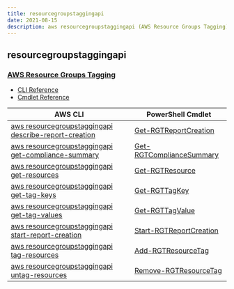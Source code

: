 ```yaml
---
title: resourcegroupstaggingapi
date: 2021-08-15
description: aws resourcegroupstaggingapi (AWS Resource Groups Tagging) command/cmdlet list.
---
```


## resourcegroupstaggingapi

### [AWS Resource Groups Tagging](https://aws.amazon.com/)

* [CLI Reference](https://docs.aws.amazon.com/cli/latest/reference/resourcegroupstaggingapi/index.html)
* [Cmdlet Reference](https://docs.aws.amazon.com/powershell/latest/reference/items/AWS_Resource_Groups_Tagging_API_cmdlets.html)

|AWS CLI|PowerShell Cmdlet|
|----|----|
|[aws resourcegroupstaggingapi describe-report-creation](https://docs.aws.amazon.com/cli/latest/reference/resourcegroupstaggingapi/describe-report-creation.html)|[Get-RGTReportCreation](https://docs.aws.amazon.com/powershell/latest/reference/items/Get-RGTReportCreation.html)|
|[aws resourcegroupstaggingapi get-compliance-summary](https://docs.aws.amazon.com/cli/latest/reference/resourcegroupstaggingapi/get-compliance-summary.html)|[Get-RGTComplianceSummary](https://docs.aws.amazon.com/powershell/latest/reference/items/Get-RGTComplianceSummary.html)|
|[aws resourcegroupstaggingapi get-resources](https://docs.aws.amazon.com/cli/latest/reference/resourcegroupstaggingapi/get-resources.html)|[Get-RGTResource](https://docs.aws.amazon.com/powershell/latest/reference/items/Get-RGTResource.html)|
|[aws resourcegroupstaggingapi get-tag-keys](https://docs.aws.amazon.com/cli/latest/reference/resourcegroupstaggingapi/get-tag-keys.html)|[Get-RGTTagKey](https://docs.aws.amazon.com/powershell/latest/reference/items/Get-RGTTagKey.html)|
|[aws resourcegroupstaggingapi get-tag-values](https://docs.aws.amazon.com/cli/latest/reference/resourcegroupstaggingapi/get-tag-values.html)|[Get-RGTTagValue](https://docs.aws.amazon.com/powershell/latest/reference/items/Get-RGTTagValue.html)|
|[aws resourcegroupstaggingapi start-report-creation](https://docs.aws.amazon.com/cli/latest/reference/resourcegroupstaggingapi/start-report-creation.html)|[Start-RGTReportCreation](https://docs.aws.amazon.com/powershell/latest/reference/items/Start-RGTReportCreation.html)|
|[aws resourcegroupstaggingapi tag-resources](https://docs.aws.amazon.com/cli/latest/reference/resourcegroupstaggingapi/tag-resources.html)|[Add-RGTResourceTag](https://docs.aws.amazon.com/powershell/latest/reference/items/Add-RGTResourceTag.html)|
|[aws resourcegroupstaggingapi untag-resources](https://docs.aws.amazon.com/cli/latest/reference/resourcegroupstaggingapi/untag-resources.html)|[Remove-RGTResourceTag](https://docs.aws.amazon.com/powershell/latest/reference/items/Remove-RGTResourceTag.html)|

